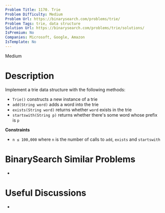 ```yaml
---
Problem Title: 1170. Trie
Problem Difficulty: Medium
Problem Url: https://binarysearch.com/problems/trie/
Problem Tags: trie, data structure
Solution Url: https://binarysearch.com/problems/trie/solutions/
IsPremium: No
Companies: Microsoft, Google, Amazon
IsTemplate: No
---
```


<span style="color: ;">Medium</span>

# Description

Implement a trie data structure with the following methods:

- `Trie()` constructs a new instance of a trie
- `add(String word)` adds a word into the trie
- `exists(String word)` returns whether `word` exists in the trie
- `startswith(String p)` returns whether there's some word whose prefix is `p`

**Constraints**
- `n ≤ 100,000` where `n` is the number of calls to `add`, `exists` and `startswith`

# BinarySearch Similar Problems

- []()

# Useful Discussions

- []()
